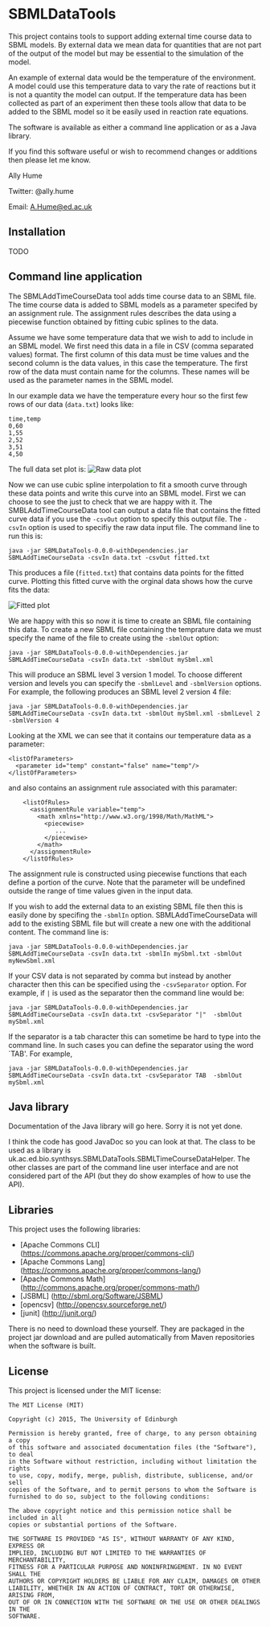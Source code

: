 # SBMLDataTools

This project contains tools to support adding external time course data to SBML models.
By external data we mean data for quantities that are not part of the output of the 
model but may be essential to the simulation of the model. 

An example of external 
data would be the temperature of the environment. A model could use this temperature 
data to vary the rate of reactions but it is not a quantity the model can output. If
the temperature data has been collected as part of an experiment then these tools allow that data to be 
added to the SBML model so it be easily used in reaction rate equations.

The software is available as either a command line application or as a Java library.

If you find this software useful or wish to recommend changes or additions then please
let me know.  

Ally Hume

Twitter: @ally.hume

Email:   A.Hume@ed.ac.uk

## Installation

TODO

## Command line application

The SBMLAddTimeCourseData tool adds time course data to an SBML file. The time course
data is added to SBML models as a parameter specifed by an assignment rule.  The assignment rules
describes the data using a piecewise function obtained by fitting cubic splines to
the data.

Assume we have some temperature data that we wish to add to include in an SBML model. We first
need this data in a file in CSV (comma separated values) format.  The first column of this
data must be time values and the second column is the data values, in this case the temperature.
The first row of the data must contain name for the columns. These names will be used as the
parameter names in the SBML model.

In our example data we have the temperature every hour so the first few rows of our data (`data.txt`) looks
like:

```
time,temp
0,60  
1,55  
2,52  
3,51  
4,50  
```


The full data set plot is:
![Raw data plot](https://raw.github.com/allyhume/SBMLDataTools/master/images/rawTempPlot.png)

Now we can use cubic spline interpolation to fit a smooth curve through these data points and
write this curve into an SBML model.  First we can choose to see the just to check that we are
happy with it. The SMBLAddTimeCourseData tool can output a data file that contains the fitted
curve data if you use the `-csvOut` option to specify this output file.  The `-csvIn` option is
used to specifiy the raw data input file.  The command line to run this is:

```
java -jar SBMLDataTools-0.0.0-withDependencies.jar SBMLAddTimeCourseData -csvIn data.txt -csvOut fitted.txt
```

This produces a file (`fitted.txt`) that contains data points for the fitted curve. Plotting this
fitted curve with the orginal data shows how the curve fits the data:

![Fitted plot](https://raw.github.com/allyhume/SBMLDataTools/master/images/fittedPlot.png)

We are happy with this so now it is time to create an SBML file containing this data. To create
a new SBML file containing the temprature data we must specify the name of the file to create
using the `-sbmlOut` option:

```
java -jar SBMLDataTools-0.0.0-withDependencies.jar SBMLAddTimeCourseData -csvIn data.txt -sbmlOut mySbml.xml
```

This will produce an SBML level 3 version 1 model. To choose different version and levels you can specify 
the `-sbmlLevel` and `-sbmlVersion` options. For example, the following produces an SBML level 2 version 4
file:
```
java -jar SBMLDataTools-0.0.0-withDependencies.jar SBMLAddTimeCourseData -csvIn data.txt -sbmlOut mySbml.xml -sbmlLevel 2 -sbmlVersion 4
```

Looking at the XML we can see that it contains our temperature data as a parameter:

```
<listOfParameters>
  <parameter id="temp" constant="false" name="temp"/>
</listOfParameters>
```

and also contains an assignment rule associated with this paramater:

```
    <listOfRules>
      <assignmentRule variable="temp">
        <math xmlns="http://www.w3.org/1998/Math/MathML">        
          <piecewise>
             ...
          </piecewise>
        </math>
      </assignmentRule>
    </listOfRules>
```

The assignment rule is constructed using piecewise functions that each define a portion of the curve.  Note
that the parameter will be undefined outside the range of time values given in the input data.

If you wish to add the external data to an existing SBML file then this is easily done by specifing the
`-sbmlIn` option. SBMLAddTimeCourseData will add to the existing SBML file but will create a new one
with the additional content. The command line is:

```
java -jar SBMLDataTools-0.0.0-withDependencies.jar SBMLAddTimeCourseData -csvIn data.txt -sbmlIn mySbml.txt -sbmlOut myNewSbml.xml
```

If your CSV data is not separated by comma but instead by another character then this can be
specified using the `-csvSeparator` option.  For example, if  `|` is used as the separator then the command line
would be:

```
java -jar SBMLDataTools-0.0.0-withDependencies.jar SBMLAddTimeCourseData -csvIn data.txt -csvSeparator "|"  -sbmlOut mySbml.xml
```

If the separator is a tab character this can sometime be hard to type into the command line. In such cases you
can define the separator using the word `TAB'.  For example,

```
java -jar SBMLDataTools-0.0.0-withDependencies.jar SBMLAddTimeCourseData -csvIn data.txt -csvSeparator TAB  -sbmlOut mySbml.xml
```


## Java library

Documentation of the Java library will go here. Sorry it is not yet done. 

I think the code has good JavaDoc so you can look at that. The class to be
used as a library is uk.ac.ed.bio.synthsys.SBMLDataTools.SBMLTimeCourseDataHelper.
The other classes are part of the command line user interface and are not
considered part of the API (but they do show examples of how to use the API).


## Libraries
This project uses the following libraries: 

- [Apache Commons CLI] (https://commons.apache.org/proper/commons-cli/)
- [Apache Commons Lang] (https://commons.apache.org/proper/commons-lang/)
- [Apache Commons Math] (http://commons.apache.org/proper/commons-math/)
- [JSBML] (http://sbml.org/Software/JSBML) 
- [opencsv] (http://opencsv.sourceforge.net/)
- [junit] (http://junit.org/)

There is no need to download these yourself. They are packaged in the project jar download and are 
pulled automatically from Maven repositories when the software is built.

## License
This project is licensed under the MIT license: 

```
The MIT License (MIT)

Copyright (c) 2015, The University of Edinburgh

Permission is hereby granted, free of charge, to any person obtaining a copy
of this software and associated documentation files (the "Software"), to deal
in the Software without restriction, including without limitation the rights
to use, copy, modify, merge, publish, distribute, sublicense, and/or sell
copies of the Software, and to permit persons to whom the Software is
furnished to do so, subject to the following conditions:

The above copyright notice and this permission notice shall be included in all
copies or substantial portions of the Software.

THE SOFTWARE IS PROVIDED "AS IS", WITHOUT WARRANTY OF ANY KIND, EXPRESS OR
IMPLIED, INCLUDING BUT NOT LIMITED TO THE WARRANTIES OF MERCHANTABILITY,
FITNESS FOR A PARTICULAR PURPOSE AND NONINFRINGEMENT. IN NO EVENT SHALL THE
AUTHORS OR COPYRIGHT HOLDERS BE LIABLE FOR ANY CLAIM, DAMAGES OR OTHER
LIABILITY, WHETHER IN AN ACTION OF CONTRACT, TORT OR OTHERWISE, ARISING FROM,
OUT OF OR IN CONNECTION WITH THE SOFTWARE OR THE USE OR OTHER DEALINGS IN THE
SOFTWARE.
